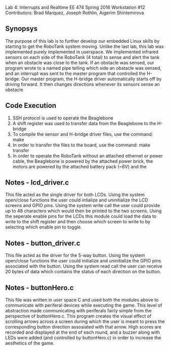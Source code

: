 Lab 4: Interrupts and Realtime
EE 474 Spring 2016
Workstation #12
Contributors: Brad Marquez, Joseph Rothlin, Aigerim Shintemirova

## Synopsys

The purpose of this lab is to further develop our embedded Linux skills by
starting to get the RoboTank system moving. Unlike the last lab, this lab was
implemented purely implemented in userspace. We implemented infrared sensors on
each side of the RoboTank (4 total) to sense and alert the tank when an obstacle
was close to the tank. If an obstacle was sensed, our program wrote to a named
pipe telling which side an obstacle was sensed, and an interrupt was sent to the
master program that controlled the H-bridge. Our master program, the H-bridge
driver automatically starts off by driving forward. It then changes directions
whenever its sensors sense an obstacle

## Code Execution
1. SSH protocol is used to operate the Beaglebone
2. A shift register was used to transfer data from the Beaglebone to the H-bridge
3. To compile the sensor and H-bridge driver files, use the command:
	make
3. In order to transfer the files to the board, use the command:
	make transfer
4. In order to operate the RoboTank without an attached ethernet or power cable,
	the Beaglebone is powered by the attached power brick, the motors are powered
	by the attached battery pack (~6V) and the 
	
## Notes - lcd\_driver.c
This file acted as the single driver for both LCDs. Using the system open/close
functions the user could intialize and uninitialize the LCD screens and GPIO
pins. Using the system write call the user could provide up to 48 characters
which would then be printed to the two screens. Using the seperate enable
pins for the LCDs this module could load the data to write to the shift
register and then choose which screen to write to by selecting which
enable pin to toggle.

## Notes - button\_driver.c
This file acted as the driver for the 5-way button. Using the system open/close
functions the user could initialize and uninitialize the GPIO pins associated
with the button. Using the system read call the user can receive 20 bytes
of data which contains the status of each direction on the button.

## Notes - buttonHero.c
This file was written in user space C and used both the modules above to
communicate with periferal devices while executing the game. This level
of abstraction made communicating with periferals fairly simple from
the perspective of buttonHero.c. This program creates the visual effect
of scrolling arrows across a screen during which the user is meant to
press the corresponding button direction assosiated with that arrow. High
scores are recorded and displayed at the end of each round, and a buzzer
along with LEDs were added (and controlled by buttonHero.c) in order to
increase the aesthetics of the game.